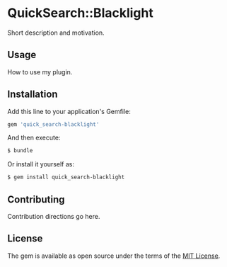 # QuickSearch::Blacklight
Short description and motivation.

## Usage
How to use my plugin.

## Installation
Add this line to your application's Gemfile:

```ruby
gem 'quick_search-blacklight'
```

And then execute:
```bash
$ bundle
```

Or install it yourself as:
```bash
$ gem install quick_search-blacklight
```

## Contributing
Contribution directions go here.

## License
The gem is available as open source under the terms of the [MIT License](http://opensource.org/licenses/MIT).
